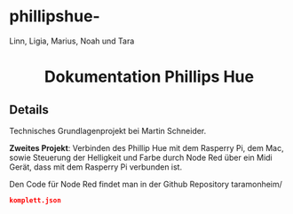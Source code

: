 # phillipshue-
Linn, Ligia, Marius, Noah und Tara 

<h1 align="center">Dokumentation Phillips Hue</h1>

## Details

Technisches Grundlagenprojekt bei Martin Schneider. 

**Zweites Projekt**: Verbinden des Phillip Hue mit dem Rasperry Pi, dem Mac,  
sowie Steuerung der Helligkeit und Farbe durch Node Red über ein Midi Gerät, dass 
mit dem Rasperry Pi verbunden ist.

Den Code für Node Red findet man in der Github Repository taramonheim/ 
```json 
komplett.json
```
